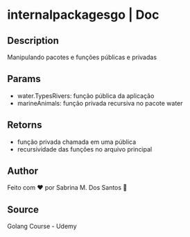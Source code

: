 # internalpackagesgo | Doc

## Description 
Manipulando pacotes e funções públicas e privadas

 ## Params
- water.TypesRivers: função pública da aplicação
- marineAnimals: função privada recursiva no pacote water

 ## Retorns
- função privada chamada em uma pública
- recursividade das funções no arquivo principal

 ## Author
 Feito com ❤️ por Sabrina M. Dos Santos 🚀

 ## Source
 Golang Course - Udemy
